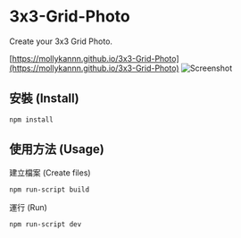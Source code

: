 # 3x3-Grid-Photo

Create your 3x3 Grid Photo.

[https://mollykannn.github.io/3x3-Grid-Photo](https://mollykannn.github.io/3x3-Grid-Photo)
![Screenshot](https://mollykannn.github.io/3x3-Grid-Photo/static/readme-screenshot.png)


## 安裝 (Install)

```shell
npm install
```

## 使用方法 (Usage)

建立檔案 (Create files)
```shell
npm run-script build
```

運行 (Run)
```shell
npm run-script dev
```
